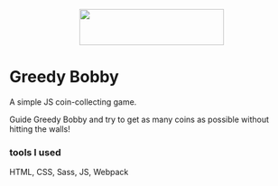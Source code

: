 <p align="center">
  <img width="256" height="64" src="http://kasialach.pl/images/bobby-pixel.png">
</p>

# Greedy Bobby

A simple JS coin-collecting game. 

Guide Greedy Bobby and try to get as many coins as possible without hitting the walls! 

### tools I used

HTML, CSS, Sass, JS, Webpack
